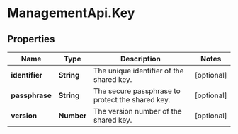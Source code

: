 # ManagementApi.Key

## Properties

Name | Type | Description | Notes
------------ | ------------- | ------------- | -------------
**identifier** | **String** | The unique identifier of the shared key. | [optional] 
**passphrase** | **String** | The secure passphrase to protect the shared key. | [optional] 
**version** | **Number** | The version number of the shared key. | [optional] 


